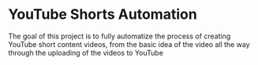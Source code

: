 # YouTube Shorts Automation
The goal of this project is to fully automatize the process of creating YouTube short content videos, from the basic idea of the video all the way through the uploading of the videos to YouTube
